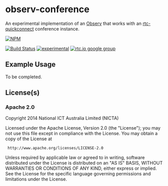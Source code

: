 # observ-conference

An experimental implementation of an
[Observ](https://github.com/Raynos/Observ) that works with an
[rtc-quickconnect](https://github.com/rtc-io/rtc-quickconnect) conference
instance.


[![NPM](https://nodei.co/npm/observ-conference.png)](https://nodei.co/npm/observ-conference/)

[![Build Status](https://img.shields.io/travis/rtc-io/observ-conference.svg?branch=master)](https://travis-ci.org/rtc-io/observ-conference) [![experimental](https://img.shields.io/badge/stability-experimental-red.svg)](https://github.com/dominictarr/stability#experimental) 
[![rtc.io google group](http://img.shields.io/badge/discuss-rtc.io-blue.svg)](https://groups.google.com/forum/#!forum/rtc-io)



## Example Usage

To be completed.

## License(s)

### Apache 2.0

Copyright 2014 National ICT Australia Limited (NICTA)

   Licensed under the Apache License, Version 2.0 (the "License");
   you may not use this file except in compliance with the License.
   You may obtain a copy of the License at

     http://www.apache.org/licenses/LICENSE-2.0

   Unless required by applicable law or agreed to in writing, software
   distributed under the License is distributed on an "AS IS" BASIS,
   WITHOUT WARRANTIES OR CONDITIONS OF ANY KIND, either express or implied.
   See the License for the specific language governing permissions and
   limitations under the License.
